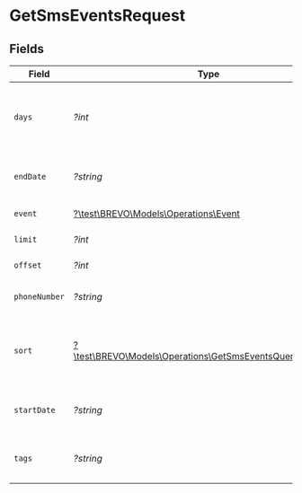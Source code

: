 # GetSmsEventsRequest


## Fields

| Field                                                                                                                          | Type                                                                                                                           | Required                                                                                                                       | Description                                                                                                                    |
| ------------------------------------------------------------------------------------------------------------------------------ | ------------------------------------------------------------------------------------------------------------------------------ | ------------------------------------------------------------------------------------------------------------------------------ | ------------------------------------------------------------------------------------------------------------------------------ |
| `days`                                                                                                                         | *?int*                                                                                                                         | :heavy_minus_sign:                                                                                                             | Number of days in the past including today (positive integer). **Not compatible with 'startDate' and 'endDate'**<br/>          |
| `endDate`                                                                                                                      | *?string*                                                                                                                      | :heavy_minus_sign:                                                                                                             | **Mandatory if startDate is used.** Ending date (YYYY-MM-DD) of the report<br/>                                                |
| `event`                                                                                                                        | [?\test\BREVO\Models\Operations\Event](../../models/operations/Event.md)                                                       | :heavy_minus_sign:                                                                                                             | Filter the report for specific events                                                                                          |
| `limit`                                                                                                                        | *?int*                                                                                                                         | :heavy_minus_sign:                                                                                                             | Number of documents per page                                                                                                   |
| `offset`                                                                                                                       | *?int*                                                                                                                         | :heavy_minus_sign:                                                                                                             | Index of the first document of the page                                                                                        |
| `phoneNumber`                                                                                                                  | *?string*                                                                                                                      | :heavy_minus_sign:                                                                                                             | Filter the report for a specific phone number                                                                                  |
| `sort`                                                                                                                         | [?\test\BREVO\Models\Operations\GetSmsEventsQueryParamSort](../../models/operations/GetSmsEventsQueryParamSort.md)             | :heavy_minus_sign:                                                                                                             | Sort the results in the ascending/descending order of record creation. Default order is **descending** if `sort` is not passed |
| `startDate`                                                                                                                    | *?string*                                                                                                                      | :heavy_minus_sign:                                                                                                             | **Mandatory if endDate is used.** Starting date (YYYY-MM-DD) of the report<br/>                                                |
| `tags`                                                                                                                         | *?string*                                                                                                                      | :heavy_minus_sign:                                                                                                             | Filter the report for specific tags passed as a serialized urlencoded array                                                    |